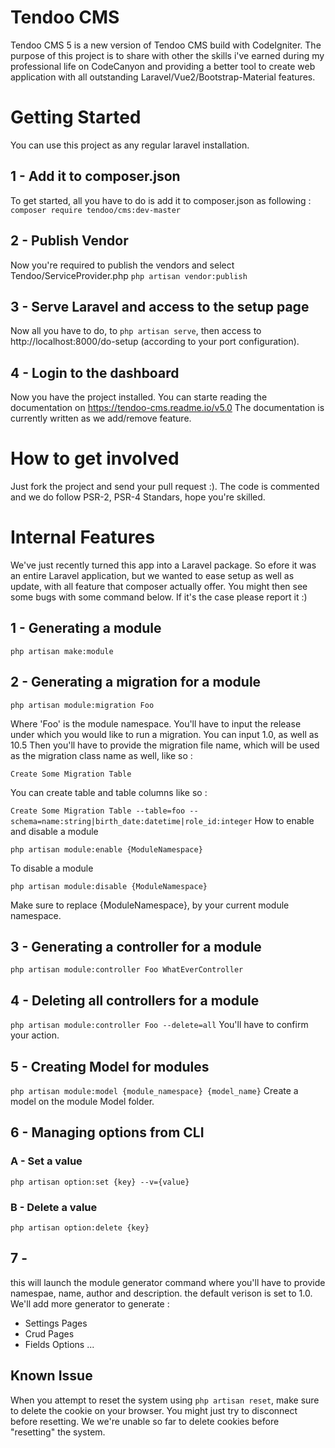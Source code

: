 # Tendoo CMS
Tendoo CMS 5 is a new version of Tendoo CMS build with CodeIgniter.
The purpose of this project is to share with other the skills i've earned during my professional life on CodeCanyon and providing a
better tool to create web application with all outstanding Laravel/Vue2/Bootstrap-Material features.

# Getting Started
You can use this project as any regular laravel installation. 
## 1 - Add it to composer.json
To get started, all you have to do is add it to composer.json as following : 
`composer require tendoo/cms:dev-master`

## 2 - Publish Vendor
Now you're required to publish the vendors and select Tendoo/ServiceProvider.php
`php artisan vendor:publish`

## 3 - Serve Laravel and access to the setup page
Now all you have to do, to `php artisan serve`, then access to http://localhost:8000/do-setup (according to your port configuration).

## 4 - Login to the dashboard
Now you have the project installed. You can starte reading the documentation on https://tendoo-cms.readme.io/v5.0
The documentation is currently written as we add/remove feature. 

# How to get involved
Just fork the project and send your pull request :). 
The code is commented and we do follow PSR-2, PSR-4 Standars, hope you're skilled.

# Internal Features
We've just recently turned this app into a Laravel package. So efore it was an entire Laravel application, but we wanted to ease 
setup as well as update, with all feature that composer actually offer. You might then see some bugs with some command below. If it's the case
please report it :)

## 1 - Generating a module
`php artisan make:module`

## 2 - Generating a migration for a module

`php artisan module:migration Foo`

Where 'Foo' is the module namespace. You'll have to input the release under which you would like to run a migration. You can input 1.0, as well as 10.5
Then you'll have to provide the migration file name, which will be used as the migration class name as well, like so :

`Create Some Migration Table`

You can create table and table columns like so :

`Create Some Migration Table --table=foo --schema=name:string|birth_date:datetime|role_id:integer`
How to enable and disable a module

`php artisan module:enable {ModuleNamespace}`

To disable a module

`php artisan module:disable {ModuleNamespace}`

Make sure to replace {ModuleNamespace}, by your current module namespace.

## 3 - Generating a controller for a module
`php artisan module:controller Foo WhatEverController`

## 4 - Deleting all controllers for a module
`php artisan module:controller Foo --delete=all`
You'll have to confirm your action.

## 5 - Creating Model for modules
`php artisan module:model {module_namespace} {model_name}`
Create a model on the module Model folder.

## 6 - Managing options from CLI
### A - Set a value
`php artisan option:set {key} --v={value}`
### B - Delete a value
`php artisan option:delete {key}`

## 7 - 

this will launch the module generator command where you'll have to provide namespae, name, author and description. the default verison is set to 1.0.
We'll add more generator to generate : 
- Settings Pages
- Crud Pages
- Fields Options
...
## Known Issue
When you attempt to reset the system using `php artisan reset`, make sure to delete the cookie on your browser. You might just try to disconnect before resetting. We we're unable so far to delete cookies before "resetting" the system.

